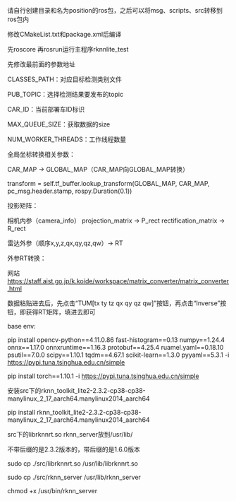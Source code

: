 请自行创建目录和名为position的ros包，之后可以将msg、scripts、src转移到ros包内

修改CMakeList.txt和package.xml后编译

先roscore 再rosrun运行主程序rknnlite_test

先修改最前面的参数地址

CLASSES_PATH：对应目标检测类别文件

PUB_TOPIC：选择检测结果要发布的topic

CAR_ID：当前部署车ID标识

MAX_QUEUE_SIZE：获取数据的size

NUM_WORKER_THREADS：工作线程数量

全局坐标转换相关参数：

CAR_MAP -> GLOBAL_MAP（CAR_MAP向GLOBAL_MAP转换）

transform = self.tf_buffer.lookup_transform(GLOBAL_MAP, CAR_MAP, pc_msg.header.stamp, rospy.Duration(0.1))

投影矩阵：

相机内参（camera_info）  projection_matrix -> P_rect    rectification_matrix -> R_rect

雷达外参（顺序x,y,z,qx,qy,qz,qw）-> RT

外参RT转换：

网站  https://staff.aist.go.jp/k.koide/workspace/matrix_converter/matrix_converter.html

数据粘贴进去后，先点击“TUM[tx ty tz qx qy qz qw]”按钮，再点击“Inverse”按钮，即获得RT矩阵，填进去即可

base env:

pip install opencv-python==4.11.0.86 fast-histogram==0.13 numpy==1.24.4 onnx==1.17.0 onnxruntime==1.16.3 protobuf==4.25.4 ruamel.yaml==0.18.10 psutil==7.0.0 scipy==1.10.1 tqdm==4.67.1 scikit-learn==1.3.0 pyyaml==5.3.1 -i https://pypi.tuna.tsinghua.edu.cn/simple

pip install torch==1.10.1 -i https://pypi.tuna.tsinghua.edu.cn/simple

安装src下的rknn_toolkit_lite2-2.3.2-cp38-cp38-manylinux_2_17_aarch64.manylinux2014_aarch64

pip install rknn_toolkit_lite2-2.3.2-cp38-cp38-manylinux_2_17_aarch64.manylinux2014_aarch64

src下的librknnrt.so rknn_server放到/usr/lib/

不带后缀的是2.3.2版本的，带后缀的是1.6.0版本

sudo cp ./src/librknnrt.so /usr/lib/librknnrt.so

sudo cp ./src/rknn_server /usr/lib/rknn_server

chmod +x /usr/bin/rknn_server

